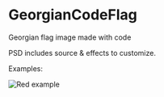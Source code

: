 # GeorgianCodeFlag
Georgian flag image made with code

PSD includes source & effects to customize.

Examples:

![Red example](https://raw.github.com/natunini/GeorgianCodeFlag/master/GeoRedFlag.jpg)
